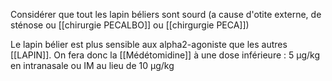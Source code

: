 Considérer que tout les lapin béliers sont sourd (a cause d'otite externe, de sténose ou [[chirurgie PECALBO]] ou [[chirgurgie PECA]])

Le lapin bélier est plus sensible aux alpha2-agoniste que les autres [[LAPIN]]. 
On fera donc la [[Médétomidine]] à une dose inférieure : 5 µg/kg en intranasale ou IM au lieu de 10 µg/kg